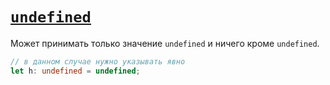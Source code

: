 # [`undefined`](../index.md)

Может принимать только значение `undefined` и ничего кроме `undefined`.

```ts
// в данном случае нужно указывать явно
let h: undefined = undefined;
```
